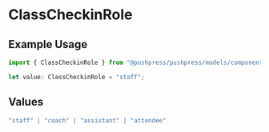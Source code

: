 # ClassCheckinRole

## Example Usage

```typescript
import { ClassCheckinRole } from "@pushpress/pushpress/models/components";

let value: ClassCheckinRole = "staff";
```

## Values

```typescript
"staff" | "coach" | "assistant" | "attendee"
```